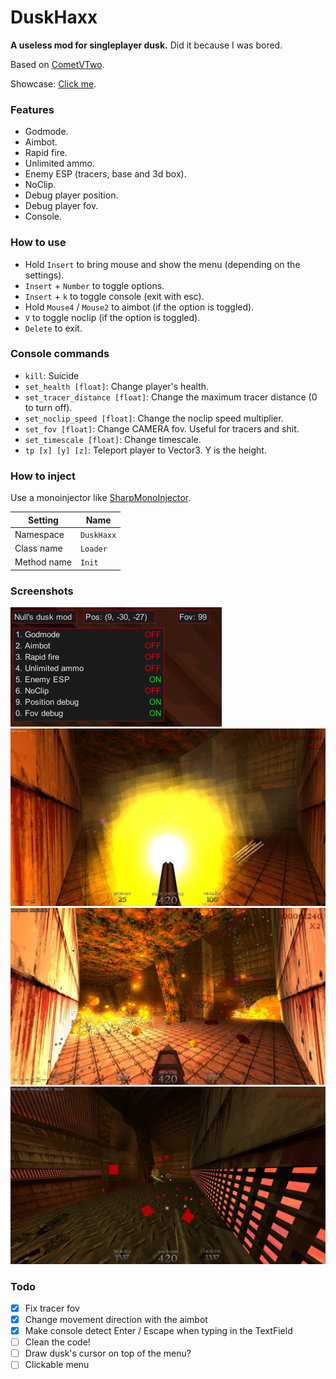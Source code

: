 # DuskHaxx
**A useless mod for singleplayer dusk.** Did it because I was bored.

Based on [CometVTwo](https://github.com/TheReal3rd/CometVTwo).

Showcase: [Click me](https://www.youtube.com/watch?v=-FSogecKACY).

### Features
- Godmode.
- Aimbot.
- Rapid fire.
- Unlimited ammo.
- Enemy ESP (tracers, base and 3d box).
- NoClip.
- Debug player position.
- Debug player fov.
- Console.

### How to use
- Hold `Insert` to bring mouse and show the menu (depending on the settings).
- `Insert` + `Number` to toggle options.
- `Insert` + `k` to toggle console (exit with esc).
- Hold `Mouse4` / `Mouse2` to aimbot (if the option is toggled).
- `V` to toggle noclip (if the option is toggled).
- `Delete` to exit.

### Console commands
- `kill`: Suicide
- `set_health [float]`: Change player's health.
- `set_tracer_distance [float]`: Change the maximum tracer distance (0 to turn off).
- `set_noclip_speed [float]`: Change the noclip speed multiplier.
- `set_fov [float]`: Change CAMERA fov. Useful for tracers and shit.
- `set_timescale [float]`: Change timescale.
- `tp [x] [y] [z]`: Teleport player to Vector3. Y is the height.

### How to inject
Use a monoinjector like [SharpMonoInjector](https://github.com/warbler/SharpMonoInjector).

Setting      | Name
-------------|----------------
Namespace    | `DuskHaxx`
Class name   | `Loader`
Method name  | `Init`

### Screenshots
![Screenshot 1](images/screenshot6.png)
![Screenshot 2](images/screenshot2.jpg)
![Screenshot 3](images/screenshot3.jpg)
![Screenshot 4 (Box ESP and tracers)](images/screenshot5.jpg)

### Todo
- [X] Fix tracer fov
- [X] Change movement direction with the aimbot
- [X] Make console detect Enter / Escape when typing in the TextField
- [ ] Clean the code!
- [ ] Draw dusk's cursor on top of the menu?
- [ ] Clickable menu
